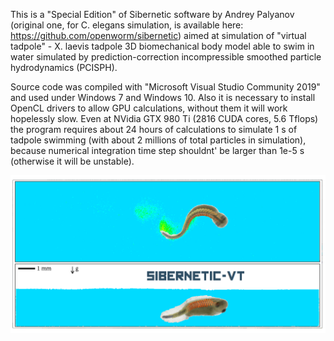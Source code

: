 This is a "Special Edition" of Sibernetic software by Andrey Palyanov (original one, for C. elegans simulation, is available here: https://github.com/openworm/sibernetic) aimed at simulation of "virtual tadpole" - X. laevis tadpole 3D biomechanical body model able to swim in water simulated by prediction-correction incompressible smoothed particle hydrodynamics (PCISPH).

Source code was compiled with "Microsoft Visual Studio Community 2019" and used under Windows 7 and Windows 10.
Also it is necessary to install OpenCL drivers to allow GPU calculations, without them it will work hopelessly slow.
Even at NVidia GTX 980 Ti (2816 CUDA cores, 5.6 Tflops) the program requires about 24 hours of calculations to simulate 1 s of tadpole swimming (with about 2 millions of total particles in simulation), because numerical integration time step shouldnt' be larger than 1e-5 s (otherwise it will be unstable).

![alt text](https://github.com/a-palyanov/sibernetic-vt/blob/main/sibernetic-vt-logo.png)
